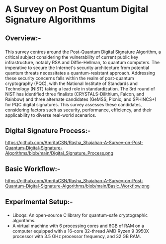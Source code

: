 <h1 align="left">A Survey on Post Quantum Digital Signature Algorithms</h1>

###

<h2 align="left">Overview:- </h2>

###
This survey centres around the Post-Quantum Digital Signature Algorithm, a critical subject considering the vulnerability of current public key infrastructure, notably RSA and Diffie-Hellman, to quantum computers. The imperative to secure the Internet's security architecture from potential quantum threats necessitates a quantum-resistant approach. Addressing these security concerns falls within the realm of post-quantum cryptography (PQC), with the National Institute of Standards and Technology (NIST) taking a lead role in standardization. The 3rd round of NIST has identified three finalists (CRYSTALS-Dilithium, Falcon, and Rainbow) and three alternate candidates (GeMSS, Picnic, and SPHINCS+) for PQC digital signatures. This survey assesses these candidates, considering factors such as security, performance, efficiency, and their applicability to diverse real-world scenarios.

<h2 align="left">Digital Signature Process:- </h2>

https://github.com/AmritaCSN/Rasha_Shajahan-A-Survey-on-Post-Quantum-Digital-Signature-Algorithms/blob/main/Digital_Signature_Process.png

<h2 align="left">Basic Workflow:- </h2>

https://github.com/AmritaCSN/Rasha_Shajahan-A-Survey-on-Post-Quantum-Digital-Signature-Algorithms/blob/main/Basic_Workflow.png

###
<h2 align="left">Experimental Setup:- </h2>

###
*	Liboqs: An open-source C library for quantum-safe cryptographic algorithms.
* A virtual machine with 6 processing cores and 6GB of RAM on a computer equipped with a 16-core 32-thread AMD Ryzen 9 3950X processor with 3.5 GHz processor frequency, and 32 GB RAM.
